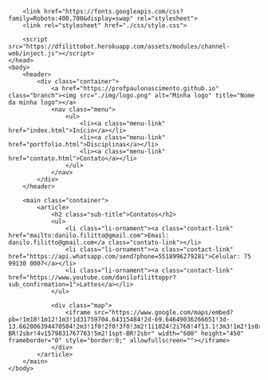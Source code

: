 <!DOCTYPE html>
<html lang="pt-br">
    <head>
        <meta charset="UTF-8">
        <meta name="viewport" content="width=device-width, initial-scale=1.0">
        <meta http-equiv="X-UA-Compatible" content="ie=edge">
        <title>Home</title>

        <link href="https://fonts.googleapis.com/css?family=Roboto:400,700&display=swap" rel="stylesheet">
        <link rel="stylesheet" href="./css/style.css">
     
        <script src="https://dfilittobot.herokuapp.com/assets/modules/channel-web/inject.js"></script>
    </head>
    <body>
        <header>
            <div class="container">
                <a href="https://profpaulonascimento.github.io" class="branch"><img src="./img/logo.png" alt="Minha logo" title="Nome da minha logo"></a>
                <nav class="menu">
                    <ul>
                        <li><a class="menu-link" href="index.html">Início</a></li>
                        <li><a class="menu-link" href="portfolio.html">Disciplinas</a></li>
                        <li><a class="menu-link" href="contato.html">Contato</a></li>
                    </ul>
                </nav>
            </div>
        </header>

        <main class="container">
            <article>
                <h2 class="sub-title">Contatos</h2>
                <ul>
                    <li class="li-ornament"><a class="contact-link" href="mailto:danilo.filitto@gmail.com">Email: danilo.filitto@gmail.com</a class="contato-link"></li>
                    <li class="li-ornament"><a class="contact-link" href="https://api.whatsapp.com/send?phone=5518996279281">Celular: 75 99130 0007</a></li>
                    <li class="li-ornament"><a class="contact-link" href="https://www.youtube.com/danilofilittoppr?sub_confirmation=1">Lattes</a></li>
                </ul>

                <div class="map">
                    <iframe src="https://www.google.com/maps/embed?pb=!1m18!1m12!1m3!1d31759704.64315484!2d-69.64649036266651!3d-13.662806394470584!2m3!1f0!2f0!3f0!3m2!1i1024!2i768!4f13.1!3m3!1m2!1s0x9c59c7ebcc28cf%3A0x295a1506f2293e63!2sBrasil!5e0!3m2!1spt-BR!2sbr!4v1579831767703!5m2!1spt-BR!2sbr" width="600" height="450" frameborder="0" style="border:0;" allowfullscreen=""></iframe>
                </div>
            </article>
        </main>
    </body>
</html>
